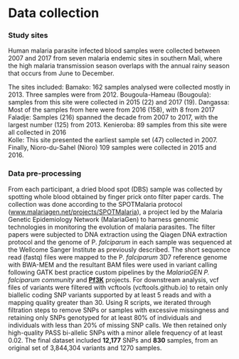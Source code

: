 # Data collection

### Study sites
Human malaria parasite infected blood samples were collected between 2007 and 2017 from seven malaria endemic sites in southern Mali, where the high malaria transmission season overlaps with the annual rainy season that occurs from June to December. 

The sites included:
Bamako: 162 samples analysed were collected mostly in 2013. Three samples were from 2012.
Bougoula-Hameau (Bougoula): samples from this site were collected in 2015 (22) and 2017 (19).
Dangassa: Most of the samples from here were from 2016 (158), with 8 from 2017
Faladje: Samples (216) spanned the decade from 2007 to 2017, with the largest number (125) from 2013.
Kenieroba: 89 samples from this site were all collected in 2016  
Kolle: This site presented the earliest sample set (47) collected in 2007. 
Finally, Nioro-du-Sahel (Nioro) 109 samples were collected in 2015 and 2016.

### Data pre-processing 
From each participant, a dried blood spot (DBS) sample was collected by spotting whole blood obtained by finger prick onto filter paper cards. 
The collection was done according to the SPOTMalaria protocol (www.malariagen.net/projects/SPOTMalaria), a project led by the Malaria Genetic Epidemiology Network (MalariaGen) to harness genomic technologies in monitoring the evolution of malaria parasites. 
The filter papers were subjected to DNA extraction using the Qiagen DNA extraction protocol and the genome of P. *falciparum* in each sample was sequenced at the Wellcome Sanger Institute as previously described. 
The short sequence read (fastq) files were mapped to the P. *falciparum* 3D7 reference genome with BWA-MEM and the resultant BAM files were used in variant calling following GATK best practice custom pipelines by the *MalariaGEN P. falciparum community* and **[Pf3K](https://www.malariagen.net/parasite/pf3k)** projects. 
For downstream analysis, vcf files of variants were filtered with vcftools (vcftools.github.io) to retain only biallelic coding SNP variants supported by at least 5 reads and with a mapping quality greater than 30.
Using R scripts, we iterated through filtration steps to remove SNPs or samples with excessive missingness and retaining only SNPs genotyped for at least 80% of individuals and individuals with less than 20% of missing SNP calls. 
We then retained only high-quality PASS bi-allelic SNPs with a minor allele frequency of at least 0.02.
The final dataset included __12,177__ SNPs and __830__ samples, from an original set of 3,844,304 variants and 1270 samples.